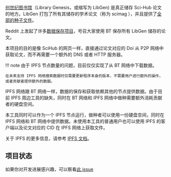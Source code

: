 [创世纪图书馆](https://zh.wikipedia.org/zh-cn/%E5%88%9B%E4%B8%96%E7%BA%AA%E5%9B%BE%E4%B9%A6%E9%A6%86)（Library Genesis，或缩写为 LibGen) 是真正储存 Sci-Hub 论文的地方。LibGen 打包了所有其储存的学术论文（称为 scimag ），并且提供了[全部的种子文件](https://libgen.rs/scimag/repository_torrent/)。

Reddit 上发起了许多[数据保存项目](https://www.reddit.com/r/DataHoarder/comments/nc27fv/rescue_mission_for_scihub_and_open_science_we_are/)，号召大家使用 BT 保存所有 LibGen 储存的论文。

本项目的目的是像 SciHub 的网页一样，直接通过论文对应的 Doi 从 P2P 网络中获取论文，而不再需要一个额外的 DNS 或者 HTTP 服务器。

<!-- prettier-ignore -->
!!! note
    由于 IPFS 节点数量的问题，目前仅仅实现了从 BT 网络中下载数据。

    在未来支持 IPFS 网络搜索数据时仅需要更新程序本身的版本，不需要用户进行额外的操作，或者贡献者提供额外的数据。

IPFS 网络跟 BT 网络一样，数据的保存和获取依赖其他的节点提供数据。由于目前 IPFS 周边工具的缺失，同时在 BT 网络和 IPFS 网络中做种需要额外消耗贡献者的硬盘空间。

本工具同时可以作为一个 IPFS 节点运行，做种者可以使用一份硬盘空间，同时在 IPFS 网络和 BT 网络中提供数据。未使用本工具的普通用户也可以使用 IPFS 的客户端以及论文对应的 CID 在 IPFS 网络上获取文件。

关于 IPFS 的更多信息，请参考 [IPFS 文档](./ipfs.md)。

## 项目状态

如果你对开发进展感兴趣，可以察看[此 issue](https://github.com/Trim21/sci-hub-p2p/issues/2)
